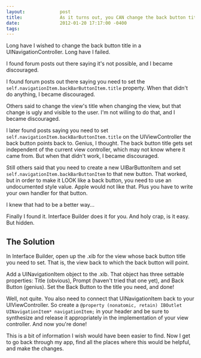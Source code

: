 ```yaml
---
layout:             post
title:              As it turns out, you CAN change the back button title in a UINavigationController
date:               2012-01-20 17:17:00 -0400
tags:               
---
```


Long have I wished to change the back button title in a UINavigationController. Long have I failed.

I found forum posts out there saying it's not possible, and I became discouraged.

I found forum posts out there saying you need to set the 
`self.navigationItem.backBarButtonItem.title` property. When that didn't do anything, I became discouraged.

Others said to change the view's title when changing the view, but that change is ugly and visible to the user. I'm not willing to do that, and I became discouraged.

I later found posts saying you need to set 
`self.navigationItem.backBarButtonItem.title` on the UIViewController the back button points back to. Genius, I thought. The back button title gets set independent of the current view controller, which may not know where it came from. But when that didn't work, I became discouraged.

Still others said that you need to create a new UIBarButtonItem and set 
`self.navigationItem.backBarButtonItem` to that new button. That worked, but in order to make it LOOK like a back button, you need to use an undocumented style value. Apple would not like that. Plus you have to write your own handler for that button.

I knew that had to be a better way...

Finally I found it. Interface Builder does it for you. And holy crap, is it easy. But hidden.

## The Solution

In Interface Builder, open up the .xib for the view whose back button title you need to set. That is, the view back to which the back button will point.

Add a UINavigationItem object to the .xib. That object has three settable properties: Title (obvious), Prompt (haven't tried that one yet), and Back Button (genius). Set the Back Button to the title you need, and done!

Well, not quite. You also need to connect that UINavigationItem back to your UIViewController. So create a 
`@property (nonatomic, retain) IBOutlet UINavigationItem* navigationItem;` in your header and be sure to synthesize and release it appropriately in the implementation of your view controller. And now you're done!

This is a bit of information I wish would have been easier to find. Now I get to go back through my app, find all the places where this would be helpful, and make the changes.
